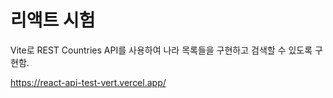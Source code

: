 # 리액트 시험

Vite로 REST Countries API를 사용하여 나라 목록들을 구현하고 검색할 수 있도록 구현함.

https://react-api-test-vert.vercel.app/
